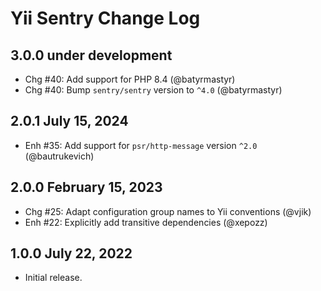 # Yii Sentry Change Log

## 3.0.0 under development

- Chg #40: Add support for PHP 8.4 (@batyrmastyr)
- Chg #40: Bump `sentry/sentry` version to `^4.0` (@batyrmastyr)

## 2.0.1 July 15, 2024

- Enh #35: Add support for `psr/http-message` version `^2.0` (@bautrukevich)

## 2.0.0 February 15, 2023

- Chg #25: Adapt configuration group names to Yii conventions (@vjik)
- Enh #22: Explicitly add transitive dependencies (@xepozz)

## 1.0.0 July 22, 2022

- Initial release.

